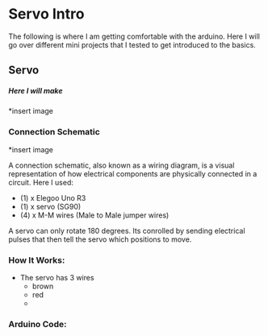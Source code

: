 # Servo Intro

The following is where I am getting comfortable with the arduino. Here I will go over different mini projects that I tested to get introduced to the basics.

## Servo
##### Here I will make 
*insert image




### Connection Schematic
*insert image

A connection schematic, also known as a wiring diagram, is a visual representation of how electrical components are physically connected in a circuit. Here I used:
- (1) x Elegoo Uno R3
- (1) x servo (SG90)
- (4) x M-M wires (Male to Male jumper wires)

A servo can only rotate 180 degrees. Its conrolled by sending electrical pulses that then tell the servo which positions to move. 

### How It Works:
- The servo has 3 wires
  - brown
  - red
  - 

### Arduino Code:
```cpp

```
